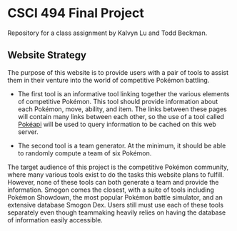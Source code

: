 CSCI 494 Final Project
====================

Repository for a class assignment by Kalvyn Lu and Todd Beckman.


Website Strategy
----------------

The purpose of this website is to provide users with a pair of tools to assist
them in their venture into the world of competitive Pokémon battling.

- The first tool is an informative tool linking together the various 
elements of competitive Pokémon. This tool should provide information about
each Pokémon, move, ability, and item. The links between these pages will 
contain many links between each other, so the use of a tool called [Pokéapi](http://pokeapi.co/) will be used to query information to be cached on this
web server.

- The second tool is a team generator. At the minimum, it should be able to
randomly compute a team of six Pokémon.

The target audience of this project is the competitive Pokémon community, 
where many various tools exist to do the tasks this website plans to fulfill.
However, none of these tools can both generate a team and provide the 
information. Smogon comes the closest, with a suite of tools including Pokémon 
Showdown, the most popular Pokémon battle simulator, and an extensive database 
Smogon Dex. Users still must use each of these tools separately even though
teammaking heavily relies on having the database of information easily 
accessible.

